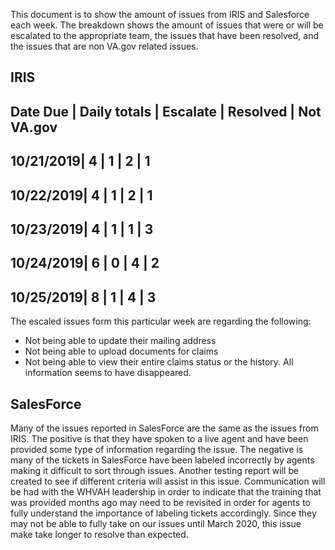 This document is to show the amount of issues from IRIS and Salesforce each week.  The breakdown shows the amount of issues that 
were or will be escalated to the appropriate team, the issues that have been resolved, and the issues that are non VA.gov related issues.


## IRIS
 Date Due |	Daily totals | Escalate | Resolved | Not VA.gov
 ------------------------------------------------------------
10/21/2019|	     4	       |     1	    |     2	    |      1
--------------------------------------------------------------
10/22/2019|	     4	       |     1	    |     2	    |      1
--------------------------------------------------------------
10/23/2019|	     4	       |     1	    |     1	    |      3
--------------------------------------------------------------
10/24/2019|	     6 	      |     0	    |     4	    |      2
--------------------------------------------------------------
10/25/2019|	     8	       |     1	    |     4	    |      3
--------------------------------------------------------------

The escaled issues form this particular week are regarding the following:
- Not being able to update their mailing address
- Not being able to upload documents for claims
- Not being able to view their entire claims status or the history.  All information seems to have disappeared.

## SalesForce
Many of the issues reported in SalesForce are the same as the issues from IRIS.  The positive is that they have spoken to a live agent and
have been provided some type of information regarding the issue.  The negative is many of the tickets in SalesForce have been labeled incorrectly by agents
making it difficult to sort through issues.  Another testing report will be created to see if different criteria will assist in this issue.
Communication will be had with the WHVAH leadership in order to indicate that the training that was provided months ago may need to be 
revisited in order for agents to fully understand the importance of labeling tickets accordingly.  Since they may not be able to fully take 
on our issues until March 2020, this issue make take longer to resolve than expected.
